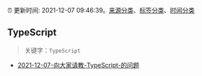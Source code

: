 :alarm_clock: 更新时间: 2021-12-07 09:46:39。[来源分类](../README.md)、[标签分类](../TAGS.md)、[时间分类](../TIMELINE.md)

## TypeScript


> 关键字：`TypeScript`



- [2021-12-07-向大家请教-TypeScript-的问题](https://www.v2ex.com/t/820632) 